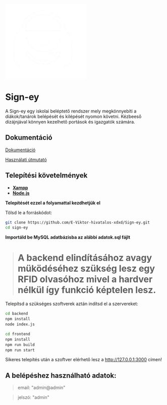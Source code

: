 ![Logo](/sign-ey.png)

# Sign-ey

A Sign-ey egy iskolai beléptető rendszer mely megkönnyebíti a diákok/tanárok belépését és kilépését nyomon követni. Kézbeeső dizájnjával könnyen kezelhető portások és igazgatók számára.

## Dokumentáció

[Dokumentáció](/dokumentumok/Sign-ey-Dokumentáció.pdf)

[Használati útmutató](/dokumentumok/Sign-ey-használati-útmutató.pdf)

## Telepítési követelmények

- [**Xampp**](https://www.apachefriends.org/hu/download.html)
- [**Node.js**](https://nodejs.org/en/download)

**Telepítését ezzel a folyamattal kezdhetjük el**


Tölsd le a forráskódot:

```bash
git clone https://github.com/E-Viktor-hivatalos-xdxd/Sign-ey.git
cd sign-ey
```


**Importáld be MySQL adatbázisba az alábbi adatok.sql fájlt**

># A backend elindításához avagy müködéséhez szükség lesz egy RFID olvasóhoz mivel a hardver nélkül így funkció képtelen lesz.

Telepítsd a szükséges szoftverek aztán indítsd el a szervereket:

```bash
cd backend
npm install
node index.js
```

```bash
cd frontend
npm install
npm run build
npm run start
```
Sikeres telepítés után a szoftver elérhető lesz a http://127.0.0.1:3000 címen!

## A belépéshez használható adatok: 

> email: "admin@admin"

> jelszó: "admin"
